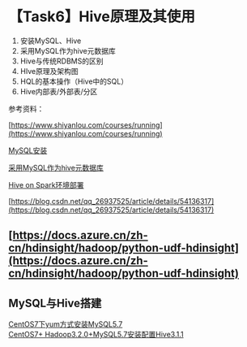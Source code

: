 # 【Task6】Hive原理及其使用
1. 安装MySQL、Hive
2. 采用MySQL作为hive元数据库
3. Hive与传统RDBMS的区别
4. HIve原理及架构图
5. HQL的基本操作（Hive中的SQL）
6. Hive内部表/外部表/分区


参考资料：


[https://www.shiyanlou.com/courses/running](https://www.shiyanlou.com/courses/running)  

[MySQL安装](https://blog.csdn.net/z13615480737/article/details/78906598)

[采用MySQL作为hive元数据库](https://blog.csdn.net/u010003835/article/details/80324038)

[Hive on Spark环境部署](https://www.cnblogs.com/xinfang520/p/7684605.html)

[https://blog.csdn.net/qq_26937525/article/details/54136317](https://blog.csdn.net/qq_26937525/article/details/54136317)

[https://docs.azure.cn/zh-cn/hdinsight/hadoop/python-udf-hdinsight](https://docs.azure.cn/zh-cn/hdinsight/hadoop/python-udf-hdinsight)
---
## MySQL与Hive搭建  
[CentOS7下yum方式安装MySQL5.7](https://blog.csdn.net/qq_39315740/article/details/98615204)  
[CentOS7+ Hadoop3.2.0+MySQL5.7安装配置Hive3.1.1](https://blog.csdn.net/qq_39315740/article/details/98626518)
